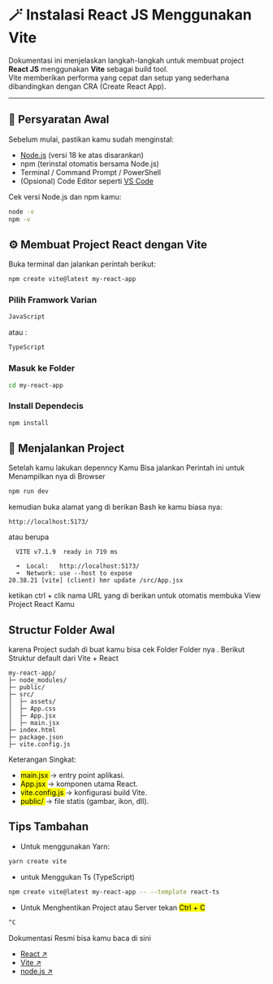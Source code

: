 # 🪄 Instalasi React JS Menggunakan Vite

Dokumentasi ini menjelaskan langkah-langkah untuk membuat project **React JS** menggunakan **Vite** sebagai build tool.  
Vite memberikan performa yang cepat dan setup yang sederhana dibandingkan dengan CRA (Create React App).

---

## 🧩 Persyaratan Awal

Sebelum mulai, pastikan kamu sudah menginstal:
- [Node.js](https://nodejs.org/) (versi 18 ke atas disarankan)
- npm (terinstal otomatis bersama Node.js)
- Terminal / Command Prompt / PowerShell
- (Opsional) Code Editor seperti [VS Code](https://code.visualstudio.com/)

Cek versi Node.js dan npm kamu:
```bash
node -v
npm -v
```

## ⚙️ Membuat Project React dengan Vite

Buka terminal dan jalankan perintah berikut:

```bash
npm create vite@latest my-react-app
```

### Pilih Framwork Varian

```bash
JavaScript
```
atau :
```bash
TypeScript
```

### Masuk ke Folder 
```bash
cd my-react-app
```

### Install Dependecis
```bash
npm install
```

## 🚀 Menjalankan Project
Setelah kamu lakukan depenncy Kamu Bisa jalankan Perintah ini untuk Menampilkan nya di Browser
```bash
npm run dev
```
kemudian buka alamat yang di berikan Bash ke kamu biasa nya:
```arduino
http://localhost:5173/
```
atau berupa
```arduino
  VITE v7.1.9  ready in 719 ms

  ➜  Local:   http://localhost:5173/
  ➜  Network: use --host to expose
20.38.21 [vite] (client) hmr update /src/App.jsx

```

ketikan ctrl + clik nama URL yang di berikan untuk otomatis membuka View Project React Kamu

## Structur Folder Awal 
karena Project sudah di buat kamu bisa cek Folder Folder nya . Berikut Struktur default dari Vite + React

```pgsql
my-react-app/
├─ node_modules/
├─ public/
├─ src/
│  ├─ assets/
│  ├─ App.css
│  ├─ App.jsx
│  ├─ main.jsx
├─ index.html
├─ package.json
├─ vite.config.js
```

Keterangan Singkat:

- <mark> main.jsx </mark> → entry point aplikasi.
- <mark> App.jsx </mark> → komponen utama React.
- <mark> vite.config.js </mark> → konfigurasi build Vite.
- <mark> public/ </mark> → file statis (gambar, ikon, dll).

## Tips Tambahan

- Untuk menggunakan Yarn:   
```bash
yarn create vite
```
- untuk Menggukan Ts (TypeScript) 
```bash
npm create vite@latest my-react-app -- --template react-ts
```
- Untuk Menghentikan Project atau Server
tekan <mark> Ctrl + C </mark>
```bash
^C
```

Dokumentasi Resmi bisa kamu baca di sini 
- [React ↗](https://react.dev/)
- [Vite ↗](https://vitejs.dev/guide/)
- [node.js ↗](https://nodejs.org/en/docs)